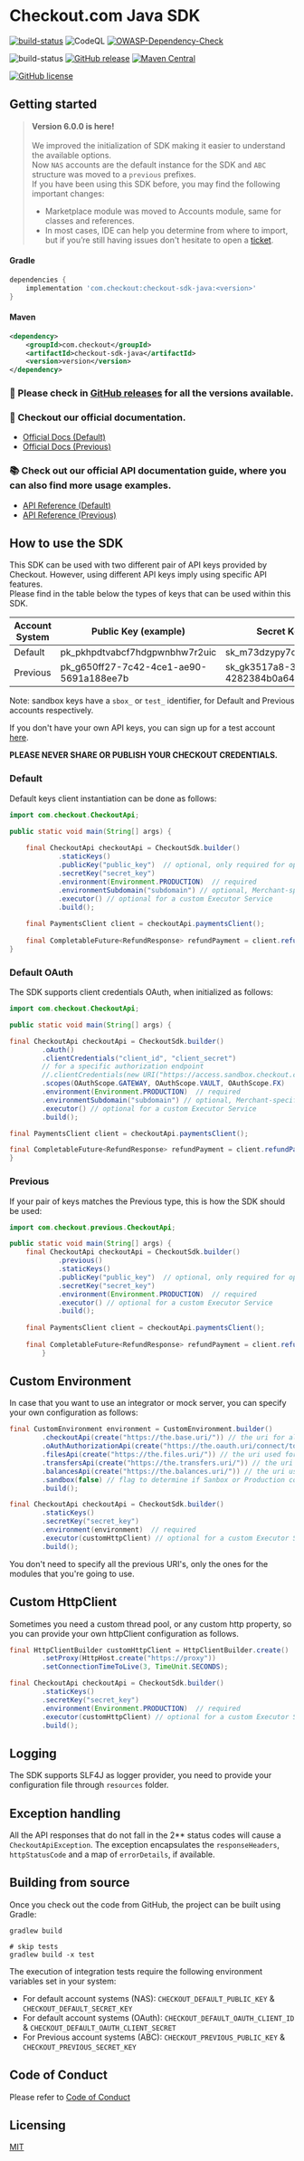 # Checkout.com Java SDK

[![build-status](https://github.com/checkout/checkout-sdk-java/workflows/build-master/badge.svg)](https://github.com/checkout/checkout-sdk-java/actions/workflows/build-master.yml)
![CodeQL](https://github.com/checkout/checkout-sdk-java/workflows/CodeQL/badge.svg)
[![OWASP-Dependency-Check](https://github.com/checkout/checkout-sdk-java/actions/workflows/dependency-check.yaml/badge.svg?branch=master)](https://github.com/checkout/checkout-sdk-java/actions/workflows/dependency-check.yaml)

![build-status](https://github.com/checkout/checkout-sdk-java/workflows/build-release/badge.svg)
[![GitHub release](https://img.shields.io/github/release/checkout/checkout-sdk-java.svg)](https://GitHub.com/checkout/checkout-sdk-java/releases/)
[![Maven Central](https://maven-badges.herokuapp.com/maven-central/com.checkout/checkout-sdk-java/badge.svg)](https://maven-badges.herokuapp.com/maven-central/com.checkout/checkout-sdk-java/)

[![GitHub license](https://img.shields.io/github/license/checkout/checkout-sdk-java.svg)](https://github.com/checkout/checkout-sdk-java/blob/master/LICENSE.md)

## Getting started

> **Version 6.0.0 is here!**
>  <br/><br/>
> We improved the initialization of SDK making it easier to understand the available options. <br/>
> Now `NAS` accounts are the default instance for the SDK and `ABC` structure was moved to a `previous` prefixes. <br/>
> If you have been using this SDK before, you may find the following important changes:
> * Marketplace module was moved to Accounts module, same for classes and references.
> * In most cases, IDE can help you determine from where to import, but if you’re still having issues don't hesitate to open a [ticket](https://github.com/checkout/checkout-sdk-java/issues/new/choose).

#### Gradle

```groovy
dependencies {
    implementation 'com.checkout:checkout-sdk-java:<version>'
}
```
#### Maven

```xml
<dependency>
    <groupId>com.checkout</groupId>
    <artifactId>checkout-sdk-java</artifactId>
    <version>version</version>
</dependency>
```

### :rocket: Please check in [GitHub releases](https://github.com/checkout/checkout-sdk-java/releases) for all the versions available.

### :book: Checkout our official documentation.

* [Official Docs (Default)](https://docs.checkout.com/)
* [Official Docs (Previous)](https://docs.checkout.com/previous)

### :books: Check out our official API documentation guide, where you can also find more usage examples.

* [API Reference (Default)](https://api-reference.checkout.com/)
* [API Reference (Previous)](https://api-reference.checkout.com/previous)


## How to use the SDK

This SDK can be used with two different pair of API keys provided by Checkout. However, using different API keys imply using specific API features. </br> 
Please find in the table below the types of keys that can be used within this SDK.

| Account System | Public Key (example)                    | Secret Key (example)                    |
|----------------|-----------------------------------------|-----------------------------------------|
| Default        | pk_pkhpdtvabcf7hdgpwnbhw7r2uic          | sk_m73dzypy7cf3gf5d2xr4k7sxo4e          |
| Previous       | pk_g650ff27-7c42-4ce1-ae90-5691a188ee7b | sk_gk3517a8-3z01-45fq-b4bd-4282384b0a64 |

Note: sandbox keys have a `sbox_` or `test_` identifier, for Default and Previous accounts respectively.

If you don't have your own API keys, you can sign up for a test account [here](https://www.checkout.com/get-test-account).

**PLEASE NEVER SHARE OR PUBLISH YOUR CHECKOUT CREDENTIALS.**

### Default

Default keys client instantiation can be done as follows:

```java
import com.checkout.CheckoutApi;

public static void main(String[] args) {
    
    final CheckoutApi checkoutApi = CheckoutSdk.builder()
            .staticKeys()
            .publicKey("public_key")  // optional, only required for operations related with tokens
            .secretKey("secret_key")
            .environment(Environment.PRODUCTION)  // required
            .environmentSubdomain("subdomain") // optional, Merchant-specific DNS name
            .executor() // optional for a custom Executor Service
            .build();
    
    final PaymentsClient client = checkoutApi.paymentsClient();
    
    final CompletableFuture<RefundResponse> refundPayment = client.refundPayment("payment_id");
}
```

### Default OAuth

The SDK supports client credentials OAuth, when initialized as follows:

```java
import com.checkout.CheckoutApi;

public static void main(String[] args) {

final CheckoutApi checkoutApi = CheckoutSdk.builder()
        .oAuth()
        .clientCredentials("client_id", "client_secret")
        // for a specific authorization endpoint
        //.clientCredentials(new URI("https://access.sandbox.checkout.com/connect/token"), "client_id", "client_secret")
        .scopes(OAuthScope.GATEWAY, OAuthScope.VAULT, OAuthScope.FX)
        .environment(Environment.PRODUCTION)  // required
        .environmentSubdomain("subdomain") // optional, Merchant-specific DNS name
        .executor() // optional for a custom Executor Service
        .build();

final PaymentsClient client = checkoutApi.paymentsClient();

final CompletableFuture<RefundResponse> refundPayment = client.refundPayment("payment_id");
}
```

### Previous

If your pair of keys matches the Previous type, this is how the SDK should be used:

```java
import com.checkout.previous.CheckoutApi;

public static void main(String[] args) {
    final CheckoutApi checkoutApi = CheckoutSdk.builder()
            .previous()
            .staticKeys()
            .publicKey("public_key")  // optional, only required for operations related with tokens
            .secretKey("secret_key")
            .environment(Environment.PRODUCTION)  // required
            .executor() // optional for a custom Executor Service
            .build();
    
    final PaymentsClient client = checkoutApi.paymentsClient();
    
    final CompletableFuture<RefundResponse> refundPayment = client.refundPayment("payment_id");
        }
```

## Custom Environment

In case that you want to use an integrator or mock server, you can specify your own configuration as follows:
```java
final CustomEnvironment environment = CustomEnvironment.builder()
        .checkoutApi(create("https://the.base.uri/")) // the uri for all Checkout operations
        .oAuthAuthorizationApi(create("https://the.oauth.uri/connect/token")) // the uri used for OAUTH authorization, only required for OAuth operations
        .filesApi(create("https://the.files.uri/")) // the uri used for Files operations, only required for Accounts module
        .transfersApi(create("https://the.transfers.uri/")) // the uri used for Transfer operations, only required for Transfers module
        .balancesApi(create("https://the.balances.uri/")) // the uri used for Balances operations, only required for Balances module
        .sandbox(false) // flag to determine if Sanbox or Production configured, default false
        .build();

final CheckoutApi checkoutApi = CheckoutSdk.builder()
        .staticKeys()
        .secretKey("secret_key")
        .environment(environment)  // required
        .executor(customHttpClient) // optional for a custom Executor Service
        .build();
```

You don't need to specify all the previous URI's, only the ones for the modules that you're going to use.

## Custom HttpClient

Sometimes you need a custom thread pool, or any custom http property, so you can provide your own httpClient configuration as follows.

```java
final HttpClientBuilder customHttpClient = HttpClientBuilder.create()
        .setProxy(HttpHost.create("https://proxy"))
        .setConnectionTimeToLive(3, TimeUnit.SECONDS);

final CheckoutApi checkoutApi = CheckoutSdk.builder()
        .staticKeys()
        .secretKey("secret_key")
        .environment(Environment.PRODUCTION)  // required
        .executor(customHttpClient) // optional for a custom Executor Service
        .build();
```

## Logging

The SDK supports SLF4J as logger provider, you need to provide your configuration file through `resources` folder.

## Exception handling

All the API responses that do not fall in the 2** status codes will cause a `CheckoutApiException`. The exception encapsulates
the `responseHeaders`, `httpStatusCode` and a map of `errorDetails`, if available.

## Building from source

Once you check out the code from GitHub, the project can be built using Gradle:

```
gradlew build

# skip tests
gradlew build -x test
```

The execution of integration tests require the following environment variables set in your system:

* For default account systems (NAS): `CHECKOUT_DEFAULT_PUBLIC_KEY` & `CHECKOUT_DEFAULT_SECRET_KEY`
* For default account systems (OAuth): `CHECKOUT_DEFAULT_OAUTH_CLIENT_ID` & `CHECKOUT_DEFAULT_OAUTH_CLIENT_SECRET`
* For Previous account systems (ABC): `CHECKOUT_PREVIOUS_PUBLIC_KEY` & `CHECKOUT_PREVIOUS_SECRET_KEY`

## Code of Conduct

Please refer to [Code of Conduct](CODE_OF_CONDUCT.md)

## Licensing

[MIT](LICENSE.md)
